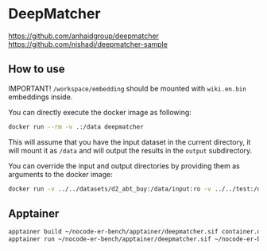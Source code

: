 # DeepMatcher

https://github.com/anhaidgroup/deepmatcher
https://github.com/nishadi/deepmatcher-sample

## How to use

IMPORTANT! `/workspace/embedding` should be mounted with `wiki.en.bin` embeddings inside.

You can directly execute the docker image as following:
```bash
docker run --rm -v .:/data deepmatcher
```
This will assume that you have the input dataset in the current directory,
it will mount it as `/data` and will output the results in the `output` subdirectory.

You can override the input and output directories by providing them as arguments to the docker image:
```bash
docker run -v ../../datasets/d2_abt_buy:/data/input:ro -v ../../test:/data/output deepmatcher /data/input /data/output
```

## Apptainer

```bash
apptainer build ~/nocode-er-bench/apptainer/deepmatcher.sif container.def
apptainer run ~/nocode-er-bench/apptainer/deepmatcher.sif ~/nocode-er-bench/datasets/d1_fodors_zagats/ ~/nocode-er-bench/output/ ~/nocode-er-bench/embedding/
```
